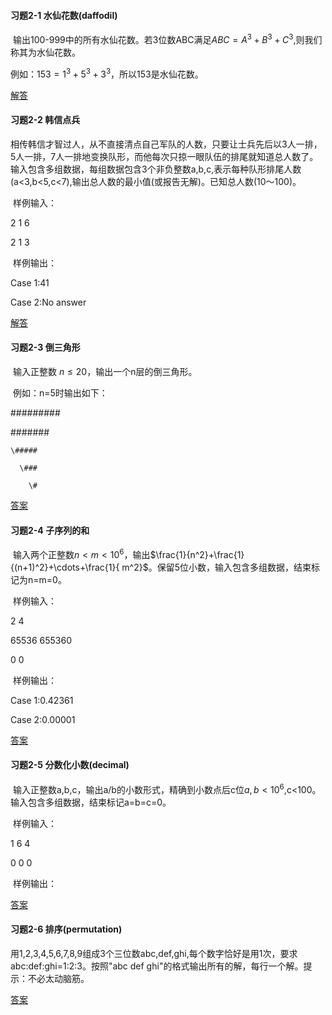 #### 习题2-1 水仙花数(daffodil)

​		输出100-999中的所有水仙花数。若3位数ABC满足$ABC=A^3+B^3+C^3$,则我们称其为水仙花数。

例如：$153=1^3+5^3+3^3$，所以153是水仙花数。

[解答](https://github.com/fooltomb/algorithm/blob/master/Learning/answers/test2-1.py)

#### 习题2-2 韩信点兵

​		相传韩信才智过人，从不直接清点自己军队的人数，只要让士兵先后以3人一排，5人一排，7人一排地变换队形，而他每次只掠一眼队伍的排尾就知道总人数了。输入包含多组数据，每组数据包含3个非负整数a,b,c,表示每种队形排尾人数(a<3,b<5,c<7),输出总人数的最小值(或报告无解)。已知总人数(10～100)。

​		样例输入：

2 1 6

2 1 3

​		样例输出：

Case 1:41

Case 2:No answer

[解答](https://github.com/fooltomb/algorithm/blob/master/Learning/answers/test2-2.py)

#### 习题2-3 倒三角形

​		输入正整数 $n\leq20$，输出一个n层的倒三角形。

​		例如：n=5时输出如下：

\#########

  \#######

    \#####

      \###

        \#

[答案](https://github.com/fooltomb/algorithm/blob/master/Learning/answers/test2-3.py)

#### 习题2-4 子序列的和

​		输入两个正整数$n<m<10^6$，输出$\frac{1}{n^2}+\frac{1}{(n+1)^2}+\cdots+\frac{1}{ m^2}$。保留5位小数，输入包含多组数据，结束标记为n=m=0。

​		样例输入：

2 4

65536 655360

0 0

​		样例输出：

Case 1:0.42361

Case 2:0.00001

[答案](https://github.com/fooltomb/algorithm/blob/master/Learning/answers/test2-4.py)

#### 习题2-5 分数化小数(decimal)

​		输入正整数a,b,c，输出a/b的小数形式，精确到小数点后c位$a,b<10^6$,c<100。输入包含多组数据，结束标记a=b=c=0。

​		样例输入：

1 6 4

0 0 0

​		样例输出：

[答案](https://github.com/fooltomb/algorithm/blob/master/Learning/answers/test2-5.py)

#### 习题2-6 排序(permutation)

​		用1,2,3,4,5,6,7,8,9组成3个三位数abc,def,ghi,每个数字恰好是用1次，要求abc:def:ghi=1:2:3。按照"abc def ghi"的格式输出所有的解，每行一个解。提示：不必太动脑筋。

[答案](https://github.com/fooltomb/algorithm/blob/master/Learning/answers/test2-6.py)

